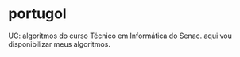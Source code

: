 # portugol
UC: algoritmos do curso Técnico em Informática do Senac. aqui vou disponibilizar meus algoritmos.
